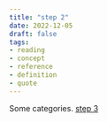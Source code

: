 ```yaml
---
title: "step 2"
date: 2022-12-05
draft: false
tags:
- reading
- concept
- reference
- definition
- quote
---
```



Some categories. [step 3](step%203.md)